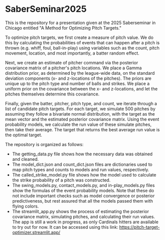 # SaberSeminar2025

This is the repository for a presentation given at the 2025 Saberseminar in Chicago entitled "A Method for Optimizing Pitch Targets." 

To optimize pitch targets, we first create a measure of pitch value. We do this by calculating the probabilities of events that can happen after a pitch is thrown (e.g. whiff, foul, ball-in-play) using variables such as the count, pitch movement, location, and most importantly, a batter random effect. 

Next, we create an estimate of pitcher command via the posterior covariance matrix of a pitcher's pitch locations. We place a Gamma distribution prior, as determined by the league-wide data, on the standard deviation components (x- and z-locations of the pitches). The priors are unique up to the pitch type and number of balls and strikes. We place a uniform prior on the covariance between the x- and z-locations, and let the pitches themselves determine this covariance.  

Finally, given the batter, pitcher, pitch type, and count, we iterate through a list of candidate pitch targets. For each target, we simulate 500 pitches by assuming they follow a bivariate normal distribution, with the target as the mean vector and the estimated posterior covariance matrix. Using the event probability models, we calculate the run value of these simulate pitches, then take their average. The target that returns the best average run value is the optimal target. 

The repository is organized as follows:

- The getting_data.py file shows how the necessary data was obtained and cleaned. 
- The model_dict.json and count_dict.json files are dictionaries used to map pitch types and counts to models and run values, respectively. 
- The called_strike_model.py file shows how the model used to calculate the strike probability of a pitch was constructed. 
- The swing_models.py, contact_models.py, and in-play_models.py files show the formulas of the event probability models. Note that these do not include important checks such as model convergence or posterior predictiveness, but rest assured that all the models passed them with flying colors. 
- The streamlit_app.py shows the process of estimating the posterior covariance matrix, simulating pitches, and calculating their run values. The app is still a work in progress, as only Cardinals hitters are available to try out for now. It can be accessed using this link: https://pitch-target-optimizer.streamlit.app/

